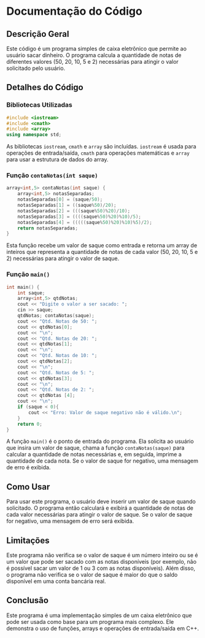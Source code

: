 # Documentação do Código

## Descrição Geral
Este código é um programa simples de caixa eletrônico que permite ao usuário sacar dinheiro. O programa calcula a quantidade de notas de diferentes valores (50, 20, 10, 5 e 2) necessárias para atingir o valor solicitado pelo usuário.

## Detalhes do Código

### Bibliotecas Utilizadas
```cpp
#include <iostream>
#include <cmath>
#include <array>
using namespace std;
```
As bibliotecas `iostream`, `cmath` e `array` são incluídas. `iostream` é usada para operações de entrada/saída, `cmath` para operações matemáticas e `array` para usar a estrutura de dados do array.

### Função `contaNotas(int saque)`
```cpp
array<int,5> contaNotas(int saque) {
    array<int,5> notasSeparadas;
    notasSeparadas[0] = (saque/50);
    notasSeparadas[1] = ((saque%50)/20);
    notasSeparadas[2] = (((saque%50)%20)/10);
    notasSeparadas[3] = ((((saque%50)%20)%10)/5);
    notasSeparadas[4] = (((((saque%50)%20)%10)%5)/2);
    return notasSeparadas; 
}
```
Esta função recebe um valor de saque como entrada e retorna um array de inteiros que representa a quantidade de notas de cada valor (50, 20, 10, 5 e 2) necessárias para atingir o valor de saque.

### Função `main()`
```cpp
int main() { 
    int saque;
    array<int,5> qtdNotas;
    cout << "Digite o valor a ser sacado: ";
    cin >> saque;
    qtdNotas; contaNotas(saque);
    cout << "Qtd. Notas de 50: "; 
    cout << qtdNotas[0];
    cout << "\n";
    cout << "Qtd. Notas de 20: ";
    cout << qtdNotas[1];
    cout << "\n";
    cout << "Qtd. Notas de 10: ";
    cout << qtdNotas[2];
    cout << "\n";
    cout << "Qtd. Notas de 5: "; 
    cout << qtdNotas[3];
    cout << "\n";
    cout << "Qtd. Notas de 2: ";
    cout << qtdNotas [4];
    cout << "\n"; 
    if (saque < 0){
        cout << "Erro: Valor de saque negativo não é válido.\n";
    }
    return 0;
}
```
A função `main()` é o ponto de entrada do programa. Ela solicita ao usuário que insira um valor de saque, chama a função `contaNotas(saque)` para calcular a quantidade de notas necessárias e, em seguida, imprime a quantidade de cada nota. Se o valor de saque for negativo, uma mensagem de erro é exibida.

## Como Usar
Para usar este programa, o usuário deve inserir um valor de saque quando solicitado. O programa então calculará e exibirá a quantidade de notas de cada valor necessárias para atingir o valor de saque. Se o valor de saque for negativo, uma mensagem de erro será exibida. 

## Limitações
Este programa não verifica se o valor de saque é um número inteiro ou se é um valor que pode ser sacado com as notas disponíveis (por exemplo, não é possível sacar um valor de 1 ou 3 com as notas disponíveis). Além disso, o programa não verifica se o valor de saque é maior do que o saldo disponível em uma conta bancária real. 

## Conclusão
Este programa é uma implementação simples de um caixa eletrônico que pode ser usada como base para um programa mais complexo. Ele demonstra o uso de funções, arrays e operações de entrada/saída em C++.
